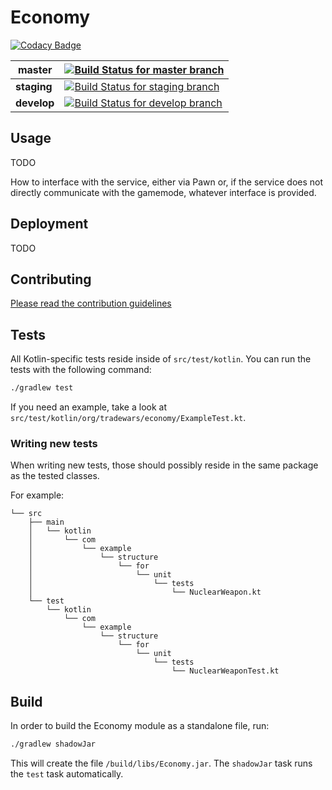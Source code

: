 # Economy

[![Codacy Badge](https://api.codacy.com/project/badge/Grade/8042cdcb73c04bd09355154a6af1b33e)](https://www.codacy.com/app/TradeWars/Economy?utm_source=github.com&amp;utm_medium=referral&amp;utm_content=TradeWars/Economy&amp;utm_campaign=Badge_Grade)

| master | [![Build Status for master branch](https://travis-ci.org/TradeWars/Economy.svg?branch=master)](https://travis-ci.org/TradeWars/Economy) |
| - | - |
| **staging** | [![Build Status for staging branch](https://travis-ci.org/TradeWars/Economy.svg?branch=staging)](https://travis-ci.org/TradeWars/Economy) |
| **develop** | [![Build Status for develop branch](https://travis-ci.org/TradeWars/Economy.svg?branch=develop)](https://travis-ci.org/TradeWars/Economy) |

## Usage

TODO

How to interface with the service, either via Pawn or, if the service does not
directly communicate with the gamemode, whatever interface is provided.

## Deployment

TODO

## Contributing

[Please read the contribution guidelines](CONTRIBUTING.md)

## Tests

All Kotlin-specific tests reside inside of `src/test/kotlin`.
You can run the tests with the following command:

```bash
./gradlew test
```

If you need an example, take a look at `src/test/kotlin/org/tradewars/economy/ExampleTest.kt`.

### Writing new tests

When writing new tests, those should possibly reside in the same package as the tested classes.

For example:

```
└── src
    ├── main
    │   └── kotlin
    │       └── com
    │           └── example
    │               └── structure
    │                   └── for
    │                       └── unit
    │                           └── tests
    │                               └── NuclearWeapon.kt
    └── test
        └── kotlin
            └── com
                └── example
                    └── structure
                        └── for
                            └── unit
                                └── tests
                                    └── NuclearWeaponTest.kt
```

## Build

In order to build the Economy module as a standalone file, run:

```bash
./gradlew shadowJar
```

This will create the file `/build/libs/Economy.jar`. The `shadowJar` task runs the `test`
task automatically.